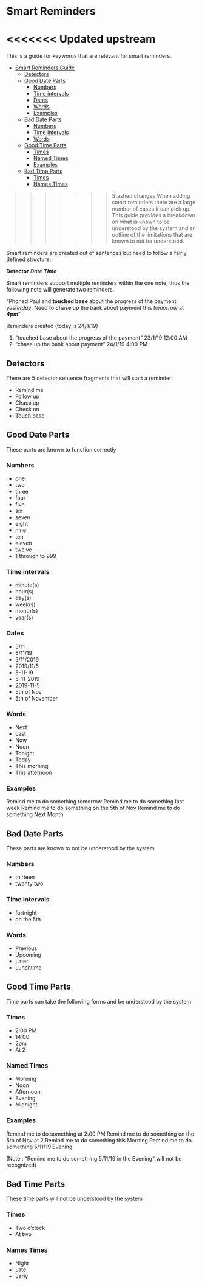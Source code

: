 # Smart Reminders

<<<<<<< Updated upstream
=======
This is a guide for keywords that are relevant for smart reminders.
- [Smart Reminders Guide](#smart-reminders-guide)
    - [Detectors](#bkmrk-detectors)
    - [Good Date Parts](#bkmrk-good-date-parts)
        - [Numbers](#bkmrk-numbers)
        - [Time intervals](#bkmrk-time-intervals)
        - [Dates](#bkmrk-dates)
        - [Words](#bkmrk-words)
        - [Examples](#bkmrk-examples)
    - [Bad Date Parts](#bkmrk-bad-date-parts)
        - [Numbers](#numbers-1)
        - [Time intervals](#time-intervals-1)
        - [Words](#words-1)
    - [Good Time Parts](#bkmrk-good-time-parts)
        - [Times](#bkmrk-times)
        - [Named Times](#bkmrk-named-times)
        - [Examples](#examples-1)
    - [Bad Time Parts](#bkmrk-bad-time-parts)
        - [Times](#times-1)
        - [Names Times](#bkmrk-names-times)

>>>>>>> Stashed changes
When adding smart reminders there are a large number of cases it can pick up. This guide provides a breakdown on what is known to be understood by the system and an outline of the limitations that are known to not be understood.

Smart reminders are created out of sentences but need to follow a fairly defined structure.

**Detector** *Date* ***Time***

Smart reminders support multiple reminders within the one note, thus the following note will generate two reminders.

“Phoned Paul and **touched base** about the progress of the payment *yesterday*. Need to **chase up** the bank about payment this *tomorrow* at ***4pm***”

Reminders created (today is 24/1/19)

1. “touched base about the progress of the payment” 23/1/19 12:00 AM
2. “chase up the bank about payment” 24/1/19 4:00 PM

## Detectors

There are 5 detector sentence fragments that will start a reminder

- Remind me
- Follow up
- Chase up
- Check on
- Touch base

## Good Date Parts

These parts are known to function correctly

### Numbers

- one
- two
- three
- four
- five
- six
- seven
- eight
- nine
- ten
- eleven
- twelve
- 1 through to 999

### Time intervals

- minute(s)
- hour(s)
- day(s)
- week(s)
- month(s)
- year(s)

### Dates

- 5/11
- 5/11/19
- 5/11/2019
- 2019/11/5
- 5-11-19
- 5-11-2019
- 2019-11-5
- 5th of Nov
- 5th of November

### Words

- Next
- Last
- Now
- Noon
- Tonight
- Today
- This morning
- This afternoon

### Examples

Remind me to do something tomorrow Remind me to do something last week Remind me to do something on the 5th of Nov Remind me to do something Next Month

## Bad Date Parts

These parts are known to not be understood by the system

### Numbers

- thirteen
- twenty two

### Time intervals

- fortnight
- on the 5th

### Words

- Previous
- Upcoming
- Later
- Lunchtime

## Good Time Parts

Time parts can take the following forms and be understood by the system

### Times

- 2:00 PM
- 14:00
- 2pm
- At 2

### Named Times

- Morning
- Noon
- Afternoon
- Evening
- Midnight

### Examples

Remind me to do something at 2:00 PM Remind me to do something on the 5th of Nov at 2 Remind me to do something this Morning Remind me to do something 5/11/19 Evening

(Note : “Remind me to do something 5/11/19 in the Evening“ will not be recognized)

## Bad Time Parts

These time parts will not be understood by the system

### Times

- Two o’clock
- At two

### Names Times

- Night
- Late
- Early